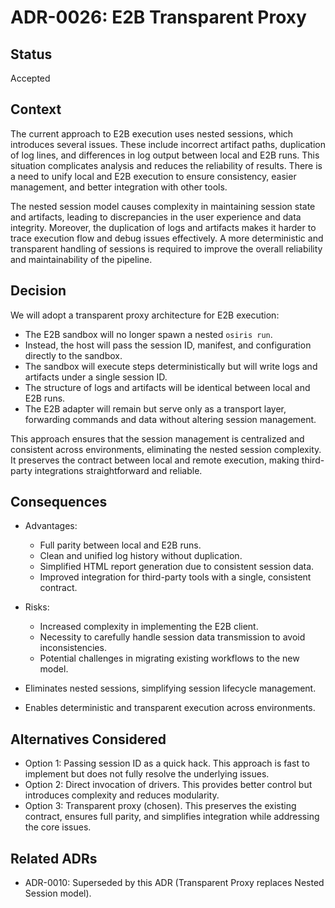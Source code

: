 # ADR-0026: E2B Transparent Proxy

## Status
Accepted

## Context
The current approach to E2B execution uses nested sessions, which introduces several issues. These include incorrect artifact paths, duplication of log lines, and differences in log output between local and E2B runs. This situation complicates analysis and reduces the reliability of results. There is a need to unify local and E2B execution to ensure consistency, easier management, and better integration with other tools.

The nested session model causes complexity in maintaining session state and artifacts, leading to discrepancies in the user experience and data integrity. Moreover, the duplication of logs and artifacts makes it harder to trace execution flow and debug issues effectively. A more deterministic and transparent handling of sessions is required to improve the overall reliability and maintainability of the pipeline.

## Decision
We will adopt a transparent proxy architecture for E2B execution:

- The E2B sandbox will no longer spawn a nested `osiris run`.
- Instead, the host will pass the session ID, manifest, and configuration directly to the sandbox.
- The sandbox will execute steps deterministically but will write logs and artifacts under a single session ID.
- The structure of logs and artifacts will be identical between local and E2B runs.
- The E2B adapter will remain but serve only as a transport layer, forwarding commands and data without altering session management.

This approach ensures that the session management is centralized and consistent across environments, eliminating the nested session complexity. It preserves the contract between local and remote execution, making third-party integrations straightforward and reliable.

## Consequences
- Advantages:
  - Full parity between local and E2B runs.
  - Clean and unified log history without duplication.
  - Simplified HTML report generation due to consistent session data.
  - Improved integration for third-party tools with a single, consistent contract.

- Risks:
  - Increased complexity in implementing the E2B client.
  - Necessity to carefully handle session data transmission to avoid inconsistencies.
  - Potential challenges in migrating existing workflows to the new model.

- Eliminates nested sessions, simplifying session lifecycle management.
- Enables deterministic and transparent execution across environments.

## Alternatives Considered
- Option 1: Passing session ID as a quick hack. This approach is fast to implement but does not fully resolve the underlying issues.
- Option 2: Direct invocation of drivers. This provides better control but introduces complexity and reduces modularity.
- Option 3: Transparent proxy (chosen). This preserves the existing contract, ensures full parity, and simplifies integration while addressing the core issues.

## Related ADRs
- ADR-0010: Superseded by this ADR (Transparent Proxy replaces Nested Session model).
